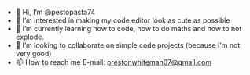 - 👋 Hi, I’m @pestopasta74
- 👀 I’m interested in making my code editor look as cute as possible
- 🌱 I’m currently learning how to code, how to do maths and how to not explode.
- 💞️ I’m looking to collaborate on simple code projects (because i'm not very good)
- 📫 How to reach me E-mail: prestonwhiteman07@gmail.com
